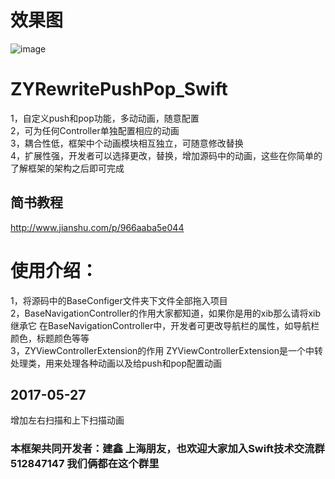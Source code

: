# 效果图 <br>
![image](https://github.com/zhangxianhongx/ZYRewritePushPop_Swift/blob/master/01.gif) <br>

# ZYRewritePushPop_Swift <br>
1，自定义push和pop功能，多动动画，随意配置 <br>
2，可为任何Controller单独配置相应的动画 <br>
3，耦合性低，框架中个动画模块相互独立，可随意修改替换 <br>
4，扩展性强，开发者可以选择更改，替换，增加源码中的动画，这些在你简单的了解框架的架构之后即可完成 <br>

## 简书教程
http://www.jianshu.com/p/966aaba5e044

# 使用介绍：

1，将源码中的BaseConfiger文件夹下文件全部拖入项目 <br>
2，BaseNavigationController的作用大家都知道，如果你是用的xib那么请将xib继承它 
在BaseNavigationController中，开发者可更改导航栏的属性，如导航栏颜色，标题颜色等等 <br>
3，ZYViewControllerExtension的作用 
ZYViewControllerExtension是一个中转处理类，用来处理各种动画以及给push和pop配置动画 <br>

## 2017-05-27 <br>
增加左右扫描和上下扫描动画

### 本框架共同开发者：建鑫 上海朋友，也欢迎大家加入Swift技术交流群512847147 我们俩都在这个群里


